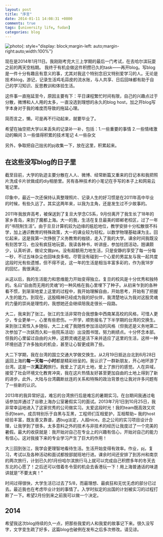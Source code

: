 ```yaml
---
layout: post
title: "序言"
date: 2014-01-11 14:08:31 +0800
comments: true
tags: [university life, fudan]
categories: blog
---
```

![photo](http://tmhome.com/wp-content/uploads/2013/08/tumblr_m6c3ipVPWl1romywno1_500.gif){: style="display: block;margin-left: auto;margin-right:auto;width:100%"}

现在是2014年1月11日。我刚刚考完大三上学期的最后一门考试，在去哈尔滨玩耍之前的两天空档期。
我终于有机会做这件积攒已久的task——再开blog。写blog是一件十分有趣且有意义的事，尤其对我这个特别念旧又特别爱学习的人。无论是技术blog，游记，记录生活鸡毛蒜皮的流水账，与人共享、日后回味都有助于自己的学习知识、反思教训和体验生活。

这件事一直拖延至今，原因主要有下：平日课程繁忙时间有限，自己的兴趣点过于分散，微博和人人用的太多，一直没选到理想的永久的blog host，加之开blog写字本身对于我的难度而导致的拖延心理。

简而言之，懒。可是再不行动起来，就要毕业了。

希望在抽空把大学以来丢失的记录补一补，包括：1.一些重要的事情 2.一些情绪激动的瞬间 3.一些值得积累的技术笔记 4.一些杂文

另外，争取把自己拙劣的pj收集一下，放在这里，积累起来。

## 在这些没写blog的日子里

截至目前，大学的轨迹主要分散在人人、微博、经常断篇又重来的日记本和我把照片洗成卡片状做成的diy相册里。另有各种技术的小笔记在手写的本子上和网易云笔记里。

印象中，最近一次还保持认真整理照片、记录人生的好习惯是在2011年高中毕业的时候，有些久远了。其实这两年来，以我为主角，还是发生过不少故事的。

2011年我放弃高考，被保送到了复旦大学念CS系，9月份离开了我生长了18年的家乡青岛，来到了魔都上海。大一的我，生活在复旦最美的邯郸老校区，过了一年的“书院制生活”。由于旦旦计算机较为边缘的尴尬地位，教学安排十分松散很不科学，加上通识教育的特殊政策，大一的课业较为轻松，以数学物理基础课为主。回忆起来，这是我第一次挣脱了义务教育的枷锁，走入了我的大学。课余时间我既没有刻苦学习，也没有疯狂地玩耍。我读各种书，听讲座，参加社团活动，翘课颇少，认真听讲，做论文做pre。没有超额用力地生活，只是安静的享受了每一分每一秒，不过五味杂尘也回味良多啦。尽管没有碰到一个心爱的男盆友与我一起共度这段时光有些遗憾，但不得不说，这一年的生活是相当丰富多彩的，作为我18岁的回忆，我很满足。

从这以后，我的生活能力和思维能力开始变得独立。复旦的校风是十分优秀和独特的。名曰“自由而无用的灵魂”的一种风格在我心里埋下了种子。从初来乍到的各种看不惯，到渐渐地爱上这里的过程中，我开始理解自由，开始思考，开始有了把握人生的能力。到现在，这股精神已经成为我的好伙伴，我清楚地认为我对这股灵魂的力量的崇尚是理性的，我想她还会继续陪我走很长一段路。

大二，我来到了张江。张江的生活非常符合我想象中西南某高校的风格，可惜人更少，专业更单一，心里有些悲伤。一开学，顺势报名了下半学期的台湾的交换生。来到张江索性入乡随俗，大二上戒了我随性参加活动的风格（但我还是义务地第二次参加了一次妖而久和一些院系活动）出没图书馆，努力刷绩点。十分怀念本部。但我的心里留过自由的火种，这颗灵魂还是活下来并适应了这里的生活，这样一种环境创造了许多独处的机会，甚至让心智更成熟了些。

大二下学期，我在台湾的国立交通大学做交换生。从2月19日抵达台北到6月28日返回上海的**每一天每一小时**都是精彩纷呈的。我认识了一群新朋友，开心地环游了台湾。这是一次**真正的**旅行。我爱上了这片土地，爱上了旅行的感觉。人在异域，接受了社会环境文化教育冲突，我在这片热情友好甚至更加自由的土地上得到了新的进步。此外，大陆与台湾藕断丝连的关系和特殊的政治背景也让我对许多问题有了一些新的认识。

2013年的我异常好运，难忘的台湾旅行后是难忘的暑期实习。在台期间我通过电话参加并通过了谷歌上海办公室暑假实习的面试。2013年7月1日到10月25日，我非常幸运地进入了这家优秀的公司做实习。太爱这段时光！我的team既高效又欢乐的team，成员特别乐于自黑与互黑，工程师们互相爱护，互相帮助~ 我的host经验丰富，既友善又靠谱，遇bug淡定，人超nice。总之公司的实习项目设计合理，让我学到了很多。太多意料之外的技术与非技术的经历让我度过了一个完美的暑假。最大的收获就是：我开始对自己在专业上的兴趣有信心，开始对自己的能力有信心。这对我接下来的专业学习产生了巨大的作用！

大三回到张江，我学会更理智地看待生活。生活开始变得有效率。作业，pj，复习，考试以及各种活动和面试都按部就班地行进。课余时间还安排了到苏州和南京的两次旅行，计划已久的1月份哈尔滨旅行马上就可以完成自己积攒多年的冬天去东北的心愿了！之后还可以借着冬令营的机会去香港玩一下！用上海普通话的味道讲就是“不要太爽！”

时间过得很快，大学生活已过去了5/8，而最理想、最疯狂和无忧无虑的部分已过去。最近我也在考虑毕业计划的事情了。入学时拟定的出国的计划被实习的过程打断了一下。希望2月份到来之前我可以做一个决定。

## 2014
希望我这次blog持续的久一点，把那些我爱的人和我爱的故事记下来。很久没写字，文字变生疏了好多，这篇blog也破例在发布之后多次修改。请见谅。

